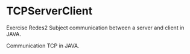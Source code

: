# TCPServerClient
Exercise Redes2 Subject communication between a server and client in JAVA.

Communication TCP in JAVA.
